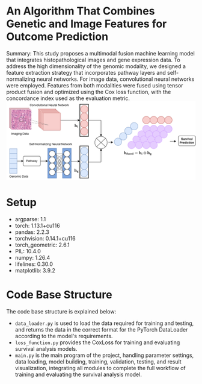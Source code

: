 # An Algorithm That Combines Genetic and Image Features for Outcome Prediction

Summary: This study proposes a multimodal fusion machine learning model that integrates histopathological images and gene expression data. To address the high dimensionality of the genomic modality, we designed a feature extraction strategy that incorporates pathway layers and self-normalizing neural networks. For image data, convolutional neural networks were employed. Features from both modalities were fused using tensor product fusion and optimized using the Cox loss function, with the concordance index used as the evaluation metric.
![alt text](model_2.png)

# Setup
- argparse: 1.1
- torch: 1.13.1+cu116
- pandas: 2.2.3
- torchvision: 0.14.1+cu116
- torch_geometric: 2.6.1
- PIL: 10.4.0
- numpy: 1.26.4
- lifelines: 0.30.0
- matplotlib: 3.9.2

# Code Base Structure
The code base structure is explained below:

- `data_loader.py` is used to load the data required for training and testing, and returns the data in the correct format for the PyTorch DataLoader according to the model's requirements.
- `loss_function.py` provides the CoxLoss for training and evaluating survival analysis models.
- `main.py` is the main program of the project, handling parameter settings, data loading, model building, training, validation, testing, and result visualization, integrating all modules to complete the full workflow of training and evaluating the survival analysis model.

